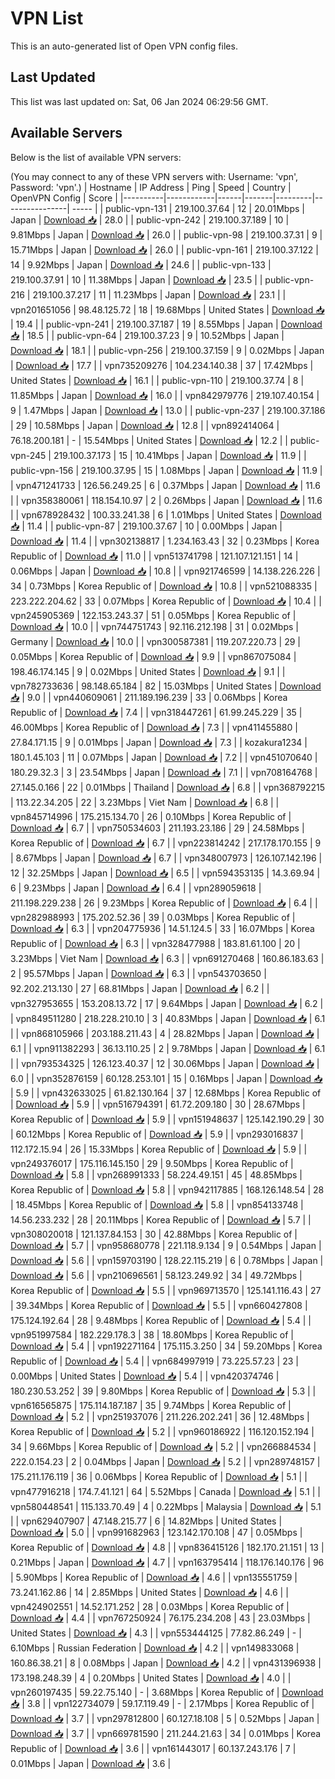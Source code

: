 # VPN List

This is an auto-generated list of Open VPN config files.

## Last Updated

This list was last updated on: Sat, 06 Jan 2024 06:29:56 GMT.

## Available Servers

Below is the list of available VPN servers:

(You may connect to any of these VPN servers with: Username: 'vpn', Password: 'vpn'.)
| Hostname | IP Address | Ping | Speed | Country | OpenVPN Config | Score |
|----------|------------|------|-------|---------|----------------| ----- |
| public-vpn-131 | 219.100.37.64 | 12 | 20.01Mbps | Japan | [Download 📥](./configs/server_0_JP.ovpn) | 28.0 |
| public-vpn-242 | 219.100.37.189 | 10 | 9.81Mbps | Japan | [Download 📥](./configs/server_1_JP.ovpn) | 26.0 |
| public-vpn-98 | 219.100.37.31 | 9 | 15.71Mbps | Japan | [Download 📥](./configs/server_2_JP.ovpn) | 26.0 |
| public-vpn-161 | 219.100.37.122 | 14 | 9.92Mbps | Japan | [Download 📥](./configs/server_3_JP.ovpn) | 24.6 |
| public-vpn-133 | 219.100.37.91 | 10 | 11.38Mbps | Japan | [Download 📥](./configs/server_4_JP.ovpn) | 23.5 |
| public-vpn-216 | 219.100.37.217 | 11 | 11.23Mbps | Japan | [Download 📥](./configs/server_5_JP.ovpn) | 23.1 |
| vpn201651056 | 98.48.125.72 | 18 | 19.68Mbps | United States | [Download 📥](./configs/server_6_US.ovpn) | 19.4 |
| public-vpn-241 | 219.100.37.187 | 19 | 8.55Mbps | Japan | [Download 📥](./configs/server_7_JP.ovpn) | 18.5 |
| public-vpn-64 | 219.100.37.23 | 9 | 10.52Mbps | Japan | [Download 📥](./configs/server_8_JP.ovpn) | 18.1 |
| public-vpn-256 | 219.100.37.159 | 9 | 0.02Mbps | Japan | [Download 📥](./configs/server_9_JP.ovpn) | 17.7 |
| vpn735209276 | 104.234.140.38 | 37 | 17.42Mbps | United States | [Download 📥](./configs/server_10_US.ovpn) | 16.1 |
| public-vpn-110 | 219.100.37.74 | 8 | 11.85Mbps | Japan | [Download 📥](./configs/server_11_JP.ovpn) | 16.0 |
| vpn842979776 | 219.107.40.154 | 9 | 1.47Mbps | Japan | [Download 📥](./configs/server_12_JP.ovpn) | 13.0 |
| public-vpn-237 | 219.100.37.186 | 29 | 10.58Mbps | Japan | [Download 📥](./configs/server_13_JP.ovpn) | 12.8 |
| vpn892414064 | 76.18.200.181 | - | 15.54Mbps | United States | [Download 📥](./configs/server_14_US.ovpn) | 12.2 |
| public-vpn-245 | 219.100.37.173 | 15 | 10.41Mbps | Japan | [Download 📥](./configs/server_15_JP.ovpn) | 11.9 |
| public-vpn-156 | 219.100.37.95 | 15 | 1.08Mbps | Japan | [Download 📥](./configs/server_16_JP.ovpn) | 11.9 |
| vpn471241733 | 126.56.249.25 | 6 | 0.37Mbps | Japan | [Download 📥](./configs/server_17_JP.ovpn) | 11.6 |
| vpn358380061 | 118.154.10.97 | 2 | 0.26Mbps | Japan | [Download 📥](./configs/server_18_JP.ovpn) | 11.6 |
| vpn678928432 | 100.33.241.38 | 6 | 1.01Mbps | United States | [Download 📥](./configs/server_19_US.ovpn) | 11.4 |
| public-vpn-87 | 219.100.37.67 | 10 | 0.00Mbps | Japan | [Download 📥](./configs/server_20_JP.ovpn) | 11.4 |
| vpn302138817 | 1.234.163.43 | 32 | 0.23Mbps | Korea Republic of | [Download 📥](./configs/server_21_KR.ovpn) | 11.0 |
| vpn513741798 | 121.107.121.151 | 14 | 0.06Mbps | Japan | [Download 📥](./configs/server_22_JP.ovpn) | 10.8 |
| vpn921746599 | 14.138.226.226 | 34 | 0.73Mbps | Korea Republic of | [Download 📥](./configs/server_23_KR.ovpn) | 10.8 |
| vpn521088335 | 223.222.204.62 | 33 | 0.07Mbps | Korea Republic of | [Download 📥](./configs/server_24_KR.ovpn) | 10.4 |
| vpn245905369 | 122.153.243.37 | 51 | 0.05Mbps | Korea Republic of | [Download 📥](./configs/server_25_KR.ovpn) | 10.0 |
| vpn744751743 | 92.116.212.198 | 31 | 0.02Mbps | Germany | [Download 📥](./configs/server_26_DE.ovpn) | 10.0 |
| vpn300587381 | 119.207.220.73 | 29 | 0.05Mbps | Korea Republic of | [Download 📥](./configs/server_27_KR.ovpn) | 9.9 |
| vpn867075084 | 198.46.174.145 | 9 | 0.02Mbps | United States | [Download 📥](./configs/server_28_US.ovpn) | 9.1 |
| vpn782733636 | 98.148.65.184 | 82 | 15.03Mbps | United States | [Download 📥](./configs/server_29_US.ovpn) | 9.0 |
| vpn440609061 | 211.189.196.239 | 33 | 0.06Mbps | Korea Republic of | [Download 📥](./configs/server_30_KR.ovpn) | 7.4 |
| vpn318447261 | 61.99.245.229 | 35 | 46.00Mbps | Korea Republic of | [Download 📥](./configs/server_31_KR.ovpn) | 7.3 |
| vpn411455880 | 27.84.171.15 | 9 | 0.01Mbps | Japan | [Download 📥](./configs/server_32_JP.ovpn) | 7.3 |
| kozakura1234 | 180.1.45.103 | 11 | 0.07Mbps | Japan | [Download 📥](./configs/server_33_JP.ovpn) | 7.2 |
| vpn451070640 | 180.29.32.3 | 3 | 23.54Mbps | Japan | [Download 📥](./configs/server_34_JP.ovpn) | 7.1 |
| vpn708164768 | 27.145.0.166 | 22 | 0.01Mbps | Thailand | [Download 📥](./configs/server_35_TH.ovpn) | 6.8 |
| vpn368792215 | 113.22.34.205 | 22 | 3.23Mbps | Viet Nam | [Download 📥](./configs/server_36_VN.ovpn) | 6.8 |
| vpn845714996 | 175.215.134.70 | 26 | 0.10Mbps | Korea Republic of | [Download 📥](./configs/server_37_KR.ovpn) | 6.7 |
| vpn750534603 | 211.193.23.186 | 29 | 24.58Mbps | Korea Republic of | [Download 📥](./configs/server_38_KR.ovpn) | 6.7 |
| vpn223814242 | 217.178.170.155 | 9 | 8.67Mbps | Japan | [Download 📥](./configs/server_39_JP.ovpn) | 6.7 |
| vpn348007973 | 126.107.142.196 | 12 | 32.25Mbps | Japan | [Download 📥](./configs/server_40_JP.ovpn) | 6.5 |
| vpn594353135 | 14.3.69.94 | 6 | 9.23Mbps | Japan | [Download 📥](./configs/server_41_JP.ovpn) | 6.4 |
| vpn289059618 | 211.198.229.238 | 26 | 9.23Mbps | Korea Republic of | [Download 📥](./configs/server_42_KR.ovpn) | 6.4 |
| vpn282988993 | 175.202.52.36 | 39 | 0.03Mbps | Korea Republic of | [Download 📥](./configs/server_43_KR.ovpn) | 6.3 |
| vpn204775936 | 14.51.124.5 | 33 | 16.07Mbps | Korea Republic of | [Download 📥](./configs/server_44_KR.ovpn) | 6.3 |
| vpn328477988 | 183.81.61.100 | 20 | 3.23Mbps | Viet Nam | [Download 📥](./configs/server_45_VN.ovpn) | 6.3 |
| vpn691270468 | 160.86.183.63 | 2 | 95.57Mbps | Japan | [Download 📥](./configs/server_46_JP.ovpn) | 6.3 |
| vpn543703650 | 92.202.213.130 | 27 | 68.81Mbps | Japan | [Download 📥](./configs/server_47_JP.ovpn) | 6.2 |
| vpn327953655 | 153.208.13.72 | 17 | 9.64Mbps | Japan | [Download 📥](./configs/server_48_JP.ovpn) | 6.2 |
| vpn849511280 | 218.228.210.10 | 3 | 40.83Mbps | Japan | [Download 📥](./configs/server_49_JP.ovpn) | 6.1 |
| vpn868105966 | 203.188.211.43 | 4 | 28.82Mbps | Japan | [Download 📥](./configs/server_50_JP.ovpn) | 6.1 |
| vpn911382293 | 36.13.110.25 | 2 | 9.78Mbps | Japan | [Download 📥](./configs/server_51_JP.ovpn) | 6.1 |
| vpn793534325 | 126.123.40.37 | 12 | 30.06Mbps | Japan | [Download 📥](./configs/server_52_JP.ovpn) | 6.0 |
| vpn352876159 | 60.128.253.101 | 15 | 0.16Mbps | Japan | [Download 📥](./configs/server_53_JP.ovpn) | 5.9 |
| vpn432633025 | 61.82.130.164 | 37 | 12.68Mbps | Korea Republic of | [Download 📥](./configs/server_54_KR.ovpn) | 5.9 |
| vpn516794391 | 61.72.209.180 | 30 | 28.67Mbps | Korea Republic of | [Download 📥](./configs/server_55_KR.ovpn) | 5.9 |
| vpn151948637 | 125.142.190.29 | 30 | 60.12Mbps | Korea Republic of | [Download 📥](./configs/server_56_KR.ovpn) | 5.9 |
| vpn293016837 | 112.172.15.94 | 26 | 15.33Mbps | Korea Republic of | [Download 📥](./configs/server_57_KR.ovpn) | 5.9 |
| vpn249376017 | 175.116.145.150 | 29 | 9.50Mbps | Korea Republic of | [Download 📥](./configs/server_58_KR.ovpn) | 5.8 |
| vpn268991333 | 58.224.49.151 | 45 | 48.85Mbps | Korea Republic of | [Download 📥](./configs/server_59_KR.ovpn) | 5.8 |
| vpn942117885 | 168.126.148.54 | 28 | 18.45Mbps | Korea Republic of | [Download 📥](./configs/server_60_KR.ovpn) | 5.8 |
| vpn854133748 | 14.56.233.232 | 28 | 20.11Mbps | Korea Republic of | [Download 📥](./configs/server_61_KR.ovpn) | 5.7 |
| vpn308020018 | 121.137.84.153 | 30 | 42.88Mbps | Korea Republic of | [Download 📥](./configs/server_62_KR.ovpn) | 5.7 |
| vpn958680778 | 221.118.9.134 | 9 | 0.54Mbps | Japan | [Download 📥](./configs/server_63_JP.ovpn) | 5.6 |
| vpn159703190 | 128.22.115.219 | 6 | 0.78Mbps | Japan | [Download 📥](./configs/server_64_JP.ovpn) | 5.6 |
| vpn210696561 | 58.123.249.92 | 34 | 49.72Mbps | Korea Republic of | [Download 📥](./configs/server_65_KR.ovpn) | 5.5 |
| vpn969713570 | 125.141.116.43 | 27 | 39.34Mbps | Korea Republic of | [Download 📥](./configs/server_66_KR.ovpn) | 5.5 |
| vpn660427808 | 175.124.192.64 | 28 | 9.48Mbps | Korea Republic of | [Download 📥](./configs/server_67_KR.ovpn) | 5.4 |
| vpn951997584 | 182.229.178.3 | 38 | 18.80Mbps | Korea Republic of | [Download 📥](./configs/server_68_KR.ovpn) | 5.4 |
| vpn192271164 | 175.115.3.250 | 34 | 59.20Mbps | Korea Republic of | [Download 📥](./configs/server_69_KR.ovpn) | 5.4 |
| vpn684997919 | 73.225.57.23 | 23 | 0.00Mbps | United States | [Download 📥](./configs/server_70_US.ovpn) | 5.4 |
| vpn420374746 | 180.230.53.252 | 39 | 9.80Mbps | Korea Republic of | [Download 📥](./configs/server_71_KR.ovpn) | 5.3 |
| vpn616565875 | 175.114.187.187 | 35 | 9.74Mbps | Korea Republic of | [Download 📥](./configs/server_72_KR.ovpn) | 5.2 |
| vpn251937076 | 211.226.202.241 | 36 | 12.48Mbps | Korea Republic of | [Download 📥](./configs/server_73_KR.ovpn) | 5.2 |
| vpn960186922 | 116.120.152.194 | 34 | 9.66Mbps | Korea Republic of | [Download 📥](./configs/server_74_KR.ovpn) | 5.2 |
| vpn266884534 | 222.0.154.23 | 2 | 0.04Mbps | Japan | [Download 📥](./configs/server_75_JP.ovpn) | 5.2 |
| vpn289748157 | 175.211.176.119 | 36 | 0.06Mbps | Korea Republic of | [Download 📥](./configs/server_76_KR.ovpn) | 5.1 |
| vpn477916218 | 174.7.41.121 | 64 | 5.52Mbps | Canada | [Download 📥](./configs/server_77_CA.ovpn) | 5.1 |
| vpn580448541 | 115.133.70.49 | 4 | 0.22Mbps | Malaysia | [Download 📥](./configs/server_78_MY.ovpn) | 5.1 |
| vpn629407907 | 47.148.215.77 | 6 | 14.82Mbps | United States | [Download 📥](./configs/server_79_US.ovpn) | 5.0 |
| vpn991682963 | 123.142.170.108 | 47 | 0.05Mbps | Korea Republic of | [Download 📥](./configs/server_80_KR.ovpn) | 4.8 |
| vpn836415126 | 182.170.21.151 | 13 | 0.21Mbps | Japan | [Download 📥](./configs/server_81_JP.ovpn) | 4.7 |
| vpn163795414 | 118.176.140.176 | 96 | 5.90Mbps | Korea Republic of | [Download 📥](./configs/server_82_KR.ovpn) | 4.6 |
| vpn135551759 | 73.241.162.86 | 14 | 2.85Mbps | United States | [Download 📥](./configs/server_83_US.ovpn) | 4.6 |
| vpn424902551 | 14.52.171.252 | 28 | 0.03Mbps | Korea Republic of | [Download 📥](./configs/server_84_KR.ovpn) | 4.4 |
| vpn767250924 | 76.175.234.208 | 43 | 23.03Mbps | United States | [Download 📥](./configs/server_85_US.ovpn) | 4.3 |
| vpn553444125 | 77.82.86.249 | - | 6.10Mbps | Russian Federation | [Download 📥](./configs/server_86_RU.ovpn) | 4.2 |
| vpn149833068 | 160.86.38.21 | 8 | 0.08Mbps | Japan | [Download 📥](./configs/server_87_JP.ovpn) | 4.2 |
| vpn431396938 | 173.198.248.39 | 4 | 0.20Mbps | United States | [Download 📥](./configs/server_88_US.ovpn) | 4.0 |
| vpn260197435 | 59.22.75.140 | - | 3.68Mbps | Korea Republic of | [Download 📥](./configs/server_89_KR.ovpn) | 3.8 |
| vpn122734079 | 59.17.119.49 | - | 2.17Mbps | Korea Republic of | [Download 📥](./configs/server_90_KR.ovpn) | 3.7 |
| vpn297812800 | 60.127.18.108 | 5 | 0.52Mbps | Japan | [Download 📥](./configs/server_91_JP.ovpn) | 3.7 |
| vpn669781590 | 211.244.21.63 | 34 | 0.01Mbps | Korea Republic of | [Download 📥](./configs/server_92_KR.ovpn) | 3.6 |
| vpn161443017 | 60.137.243.176 | 7 | 0.01Mbps | Japan | [Download 📥](./configs/server_93_JP.ovpn) | 3.6 |
